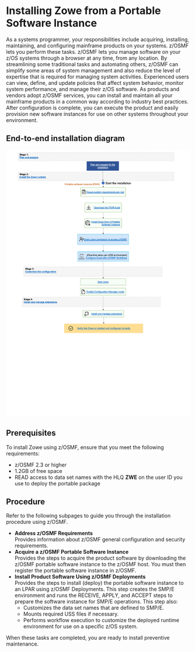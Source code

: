 # Installing Zowe from a Portable Software Instance

As a systems programmer, your responsibilities include acquiring, installing, maintaining, and configuring mainframe products on your systems. z/OSMF lets you perform these tasks. z/OSMF lets you manage software on your z/OS systems through a browser at any time, from any location. By streamlining some traditional tasks and automating others, z/OSMF can simplify some areas of system management and also reduce the level of expertise that is required for managing system activities. Experienced users can view, define, and update policies that affect system behavior, monitor system performance, and manage their z/OS software.
As products and vendors adopt z/OSMF services, you can install and maintain all your mainframe products in a common way according to industry best practices. After configuration is complete, you can execute the product and easily provision new software instances for use on other systems throughout your environment.

## End-to-end installation diagram 

![PSWI installation diagram](../images/install/PSWI-install.png)

## Prerequisites

To install Zowe using z/OSMF, ensure that you meet the following requirements:

- z/OSMF 2.3 or higher
- 1.2GB of free space
- READ access to data set names with the HLQ **ZWE** on the user ID you use to deploy the portable package

## Procedure

Refer to the following subpages to guide you through the installation procedure using z/OSMF.

* **Address z/OSMF Requirements**  
Provides information about z/OSMF general configuration and security requirements.
* **Acquire a z/OSMF Portable Software Instance**  
Provides the steps to acquire the product software by downloading the z/OSMF portable software instance to the z/OSMF host. You must then register the portable software instance in z/OSMF.
* **Install Product Software Using z/OSMF Deployments**  
Provides the steps to install (deploy) the portable software instance to an LPAR using z/OSMF Deployments. This step creates the SMP/E environment and runs the RECEIVE, APPLY, and ACCEPT steps to prepare the software instance for SMP/E operations. This step also:
    * Customizes the data set names that are defined to SMP/E.
    * Mounts required USS files if necessary.
    * Performs workflow execution to customize the deployed runtime environment for use on a specific z/OS system.

When these tasks are completed, you are ready to install preventive maintenance.
